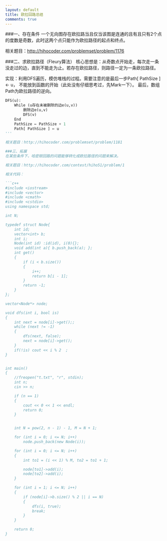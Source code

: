 ```yaml
---
layout: default
title: 欧拉回路总结
comments: true
---
```


###一、存在条件
一个无向图存在欧拉路当且仅当该图是连通的且有且只有2个点的度数是奇数，此时这两个点只能作为欧拉路径的起点和终点。

相关题目：http://hihocoder.com/problemset/problem/1176

###二、求欧拉路径（Fleury算法）
核心思想是：从奇数点开始走，每次走一条没走过的边，直到不能走为止。若存在欧拉路径，则路径一定为一条欧拉路径。

实现：利用DFS遍历，模仿堆栈的过程。需要注意的是最后一步Path[ PathSize ] ← u， 不能放到函数的开始（此处没有仔细思考过，先Mark一下）。
最后，数组Path为欧拉路径的逆向。

```python
DFS(u):
	While (u存在未被删除的边e(u,v))
		删除边e(u,v)
		DFS(v)
	End
	PathSize ← PathSize + 1
	Path[ PathSize ] ← u
'''

相关题目：http://hihocoder.com/problemset/problem/1181

###三、拓展
在某些条件下，哈密顿回路的问题能够转化成欧拉路径的问题来解决。

相关题目：http://hihocoder.com/contest/hiho51/problem/1

相关代码：

```c++
#include <iostream>
#include <vector>
#include <cmath>
#include <cstdio>
using namespace std;

int N;

typedef struct Node{
	int id;
	vector<int> b;
	int i;
	Node(int id) :id(id), i(0){};
	void add(int a){ b.push_back(a); };
	int get()
	{
		if (i < b.size())
		{
			i++;
			return b[i - 1];
		}
		return -1;
	}
};

vector<Node*> node;

void dfs(int i, bool is)
{
	int next = node[i]->get();;
	while (next != -1)
	{
		dfs(next, false);
		next = node[i]->get();
	}
	if(!is) cout << i % 2  ;
}


int main()
{
	//freopen("t.txt", "r", stdin);
	int n;
	cin >> n;

	if (n == 1)
	{
		cout << 0 << 1 << endl;
		return 0;
	}


	int N = pow(2, n - 1) - 1, M = N + 1;

	for (int i = 0; i <= N; i++)
		node.push_back(new Node(i));

	for (int i = 0; i <= N; i++)
	{
		int to1 = (i << 1) % M, to2 = to1 + 1;

		node[to1]->add(i);
		node[to2]->add(i);
	}

	for (int i = 1; i <= N; i++)
	{
		if (node[i]->b.size() % 2 || i == N)
		{
			dfs(i, true);
			break;
		}
	}

	return 0;
}
```


